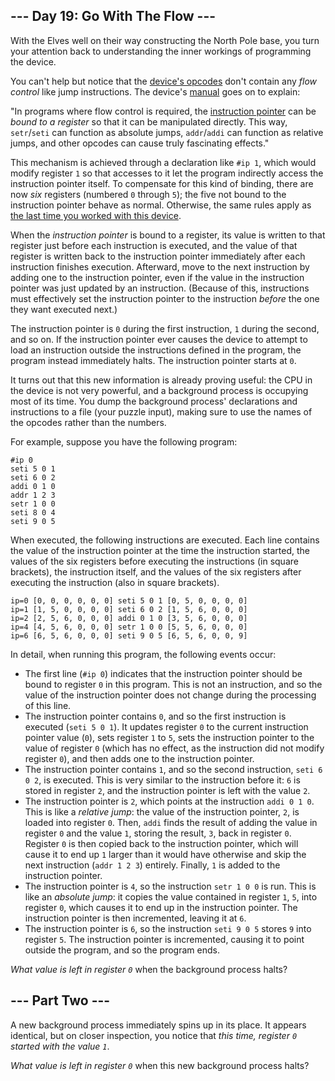 ﻿
## --- Day 19: Go With The Flow ---

With the Elves well on their way constructing the North Pole base, you turn your attention back to understanding the inner workings of programming the device.

You can't help but notice that the  [device's opcodes](https://adventofcode.com/2018/day/16)  don't contain any  _flow control_  like jump instructions. The device's  [manual](https://adventofcode.com/2018/day/16)  goes on to explain:

"In programs where flow control is required, the  [instruction pointer](https://en.wikipedia.org/wiki/Program_counter)  can be  _bound to a register_  so that it can be manipulated directly. This way,  `setr`/`seti`  can function as absolute jumps,  `addr`/`addi`  can function as relative jumps, and other opcodes can cause  truly fascinating  effects."

This mechanism is achieved through a declaration like  `#ip 1`, which would modify register  `1`  so that accesses to it let the program indirectly access the instruction pointer itself. To compensate for this kind of binding, there are now  _six_  registers (numbered  `0`  through  `5`); the five not bound to the instruction pointer behave as normal. Otherwise, the same rules apply as  [the last time you worked with this device](https://adventofcode.com/2018/day/16).

When the  _instruction pointer_  is bound to a register, its value is written to that register just before each instruction is executed, and the value of that register is written back to the instruction pointer immediately after each instruction finishes execution. Afterward, move to the next instruction by adding one to the instruction pointer, even if the value in the instruction pointer was just updated by an instruction. (Because of this, instructions must effectively set the instruction pointer to the instruction  _before_  the one they want executed next.)

The instruction pointer is  `0`  during the first instruction,  `1`  during the second, and so on. If the instruction pointer ever causes the device to attempt to load an instruction outside the instructions defined in the program, the program instead immediately halts. The instruction pointer starts at  `0`.

It turns out that this new information is already proving useful: the CPU in the device is not very powerful, and a background process is occupying most of its time. You dump the background process' declarations and instructions to a file (your puzzle input), making sure to use the names of the opcodes rather than the numbers.

For example, suppose you have the following program:

```
#ip 0
seti 5 0 1
seti 6 0 2
addi 0 1 0
addr 1 2 3
setr 1 0 0
seti 8 0 4
seti 9 0 5

```

When executed, the following instructions are executed. Each line contains the value of the instruction pointer at the time the instruction started, the values of the six registers before executing the instructions (in square brackets), the instruction itself, and the values of the six registers after executing the instruction (also in square brackets).

```
ip=0 [0, 0, 0, 0, 0, 0] seti 5 0 1 [0, 5, 0, 0, 0, 0]
ip=1 [1, 5, 0, 0, 0, 0] seti 6 0 2 [1, 5, 6, 0, 0, 0]
ip=2 [2, 5, 6, 0, 0, 0] addi 0 1 0 [3, 5, 6, 0, 0, 0]
ip=4 [4, 5, 6, 0, 0, 0] setr 1 0 0 [5, 5, 6, 0, 0, 0]
ip=6 [6, 5, 6, 0, 0, 0] seti 9 0 5 [6, 5, 6, 0, 0, 9]

```

In detail, when running this program, the following events occur:

-   The first line (`#ip 0`) indicates that the instruction pointer should be bound to register  `0`  in this program. This is not an instruction, and so the value of the instruction pointer does not change during the processing of this line.
-   The instruction pointer contains  `0`, and so the first instruction is executed (`seti 5 0 1`). It updates register  `0`  to the current instruction pointer value (`0`), sets register  `1`  to  `5`, sets the instruction pointer to the value of register  `0`  (which has no effect, as the instruction did not modify register  `0`), and then adds one to the instruction pointer.
-   The instruction pointer contains  `1`, and so the second instruction,  `seti 6 0 2`, is executed. This is very similar to the instruction before it:  `6`  is stored in register  `2`, and the instruction pointer is left with the value  `2`.
-   The instruction pointer is  `2`, which points at the instruction  `addi 0 1 0`. This is like a  _relative jump_: the value of the instruction pointer,  `2`, is loaded into register  `0`. Then,  `addi`  finds the result of adding the value in register  `0`  and the value  `1`, storing the result,  `3`, back in register  `0`. Register  `0`  is then copied back to the instruction pointer, which will cause it to end up  `1`  larger than it would have otherwise and skip the next instruction (`addr 1 2 3`) entirely. Finally,  `1`  is added to the instruction pointer.
-   The instruction pointer is  `4`, so the instruction  `setr 1 0 0`  is run. This is like an  _absolute jump_: it copies the value contained in register  `1`,  `5`, into register  `0`, which causes it to end up in the instruction pointer. The instruction pointer is then incremented, leaving it at  `6`.
-   The instruction pointer is  `6`, so the instruction  `seti 9 0 5`  stores  `9`  into register  `5`. The instruction pointer is incremented, causing it to point outside the program, and so the program ends.

_What value is left in register  `0`_  when the background process halts?


## --- Part Two ---

A new background process immediately spins up in its place. It appears identical, but on closer inspection, you notice that  _this time, register  `0`  started with the value  `1`_.

_What value is left in register  `0`_  when this new background process halts?
